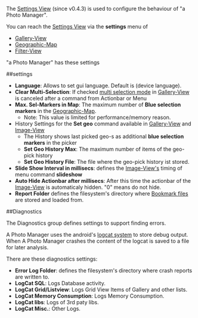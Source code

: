 The [Settings View](settings) (since v0.4.3) is used to configure the behaviour of "a Photo Manager".

You can reach the [Settings View](settings) via the **settings** menu of 

* [Gallery-View](https://github.com/k3b/AndroFotoFinder/wiki/Gallery-View)
* [Geographic-Map](https://github.com/k3b/AndroFotoFinder/wiki/geographic-map)
* [Filter-View](https://github.com/k3b/AndroFotoFinder/wiki/Filter-View)

"a Photo Manager" has these settings

##settings

* **Language**: Allows to set gui language. Default is (device language).
* **Clear Multi-Selection**: If checked [multi selection mode](Gallery-View#Multiselection) in [Gallery-View](Gallery-View) is canceled after a command from Actionbar or Menu
* **Max. Sel-Markers in Map**: The maximum number of **Blue selection markers** in the [Geographic-Map](geographic-map).
	* Note: This value is limited for performance/memory reason.
* History Settings for the **Set geo** command available in [Gallery-View](Gallery-View) and [Image-View](Image-View)
    * The History shows last picked geo-s as additional **blue selection markers** in the picker
    * **Set Geo History Max**: The maximum number of items of the geo-pick history
    * **Set Geo History File**: The file where the geo-pick history ist stored.
* **Slide Show Interval in millisecs**: defines the [Image-View's](Image-View) timing of menu command **slideshow**
* **Auto Hide Actionbar after millisecs**: After this time the actionbar of the [Image-View](Image-View) is automaticaly hidden. "0" means do not hide.
* **Report Folder** defines the filesystem's directory where [Bookmark files](Bookmarks) are stored and loaded from.

##Diagnostics

The Diagnostics group defines settings to support finding errors.

A Photo Manager uses the android's [logcat system](http://developer.android.com/tools/help/logcat.html) to store debug output.
When A Photo Manager crashes the content of the logcat is saved to a file for later analysis.

There are these diagnostics settings:

* **Error Log Folder**: defines the filesystem's directory where crash reports are written to.
* **LogCat SQL**: Logs Database activity.
* **LogCat Grid/Listview**: Logs Grid View Items of Gallery and other lists.
* **LogCat Memory Consumption**: Logs Memory Consumption.
* **LogCat libs**: Logs of 3rd paty libs.
* **LogCat Misc.**: Other Logs.
